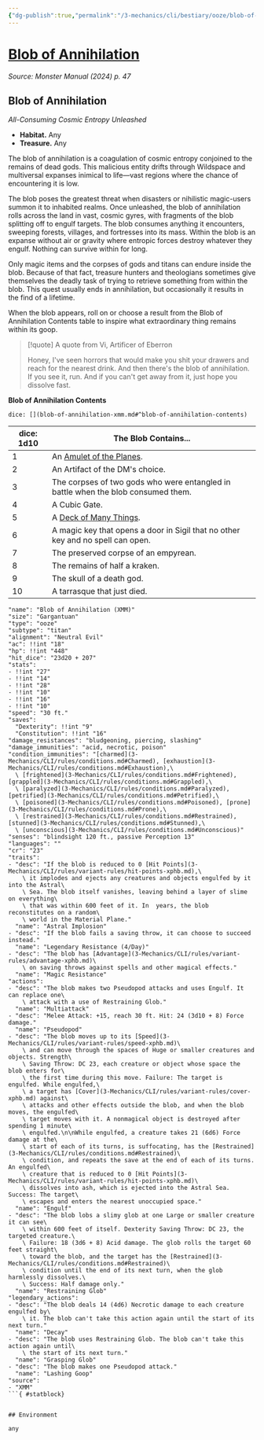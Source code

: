 ```yaml
---
{"dg-publish":true,"permalink":"/3-mechanics/cli/bestiary/ooze/blob-of-annihilation-xmm/","tags":["ttrpg-cli/compendium/src/5e/xmm","ttrpg-cli/monster/cr/23","ttrpg-cli/monster/environment/any","ttrpg-cli/monster/size/gargantuan","ttrpg-cli/monster/type/ooze/titan"],"created":"2025-02-22T12:02:28.106-05:00","updated":"2025-02-26T17:46:11.263-05:00"}
---
```


# [Blob of Annihilation](3-Mechanics/CLI/bestiary/ooze/blob-of-annihilation-xmm.md)
*Source: Monster Manual (2024) p. 47*  

## Blob of Annihilation

*All-Consuming Cosmic Entropy Unleashed*

- **Habitat.** Any  
- **Treasure.** Any  

The blob of annihilation is a coagulation of cosmic entropy conjoined to the remains of dead gods. This malicious entity drifts through Wildspace and multiversal expanses inimical to life—vast regions where the chance of encountering it is low.

The blob poses the greatest threat when disasters or nihilistic magic-users summon it to inhabited realms. Once unleashed, the blob of annihilation rolls across the land in vast, cosmic gyres, with fragments of the blob splitting off to engulf targets. The blob consumes anything it encounters, sweeping forests, villages, and fortresses into its mass. Within the blob is an expanse without air or gravity where entropic forces destroy whatever they engulf. Nothing can survive within for long.

Only magic items and the corpses of gods and titans can endure inside the blob. Because of that fact, treasure hunters and theologians sometimes give themselves the deadly task of trying to retrieve something from within the blob. This quest usually ends in annihilation, but occasionally it results in the find of a lifetime.

When the blob appears, roll on or choose a result from the Blob of Annihilation Contents table to inspire what extraordinary thing remains within its goop.

> [!quote] A quote from Vi, Artificer of Eberron  
> 
> Honey, I've seen horrors that would make you shit your drawers and reach for the nearest drink. And then there's the blob of annihilation. If you see it, run. And if you can't get away from it, just hope you dissolve fast.

**Blob of Annihilation Contents**

`dice: [](blob-of-annihilation-xmm.md#^blob-of-annihilation-contents)`

| dice: 1d10 | The Blob Contains... |
|------------|----------------------|
| 1 | An [Amulet of the Planes](3-Mechanics/CLI/items/amulet-of-the-planes-xdmg.md). |
| 2 | An Artifact of the DM's choice. |
| 3 | The corpses of two gods who were entangled in battle when the blob consumed them. |
| 4 | A Cubic Gate. |
| 5 | A [Deck of Many Things](3-Mechanics/CLI/items/deck-of-many-things-xdmg.md). |
| 6 | A magic key that opens a door in Sigil that no other key and no spell can open. |
| 7 | The preserved corpse of an empyrean. |
| 8 | The remains of half a kraken. |
| 9 | The skull of a death god. |
| 10 | A tarrasque that just died. |{ #blob-of-annihilation-contents}


```statblock
"name": "Blob of Annihilation (XMM)"
"size": "Gargantuan"
"type": "ooze"
"subtype": "titan"
"alignment": "Neutral Evil"
"ac": !!int "18"
"hp": !!int "448"
"hit_dice": "23d20 + 207"
"stats":
- !!int "27"
- !!int "14"
- !!int "28"
- !!int "10"
- !!int "16"
- !!int "10"
"speed": "30 ft."
"saves":
  "Dexterity": !!int "9"
  "Constitution": !!int "16"
"damage_resistances": "bludgeoning, piercing, slashing"
"damage_immunities": "acid, necrotic, poison"
"condition_immunities": "[charmed](3-Mechanics/CLI/rules/conditions.md#Charmed), [exhaustion](3-Mechanics/CLI/rules/conditions.md#Exhaustion),\
  \ [frightened](3-Mechanics/CLI/rules/conditions.md#Frightened), [grappled](3-Mechanics/CLI/rules/conditions.md#Grappled),\
  \ [paralyzed](3-Mechanics/CLI/rules/conditions.md#Paralyzed), [petrified](3-Mechanics/CLI/rules/conditions.md#Petrified),\
  \ [poisoned](3-Mechanics/CLI/rules/conditions.md#Poisoned), [prone](3-Mechanics/CLI/rules/conditions.md#Prone),\
  \ [restrained](3-Mechanics/CLI/rules/conditions.md#Restrained), [stunned](3-Mechanics/CLI/rules/conditions.md#Stunned),\
  \ [unconscious](3-Mechanics/CLI/rules/conditions.md#Unconscious)"
"senses": "blindsight 120 ft., passive Perception 13"
"languages": ""
"cr": "23"
"traits":
- "desc": "If the blob is reduced to 0 [Hit Points](3-Mechanics/CLI/rules/variant-rules/hit-points-xphb.md),\
    \ it implodes and ejects any creatures and objects engulfed by it into the Astral\
    \ Sea. The blob itself vanishes, leaving behind a layer of slime on everything\
    \ that was within 600 feet of it. In  years, the blob reconstitutes on a random\
    \ world in the Material Plane."
  "name": "Astral Implosion"
- "desc": "If the blob fails a saving throw, it can choose to succeed instead."
  "name": "Legendary Resistance (4/Day)"
- "desc": "The blob has [Advantage](3-Mechanics/CLI/rules/variant-rules/advantage-xphb.md)\
    \ on saving throws against spells and other magical effects."
  "name": "Magic Resistance"
"actions":
- "desc": "The blob makes two Pseudopod attacks and uses Engulf. It can replace one\
    \ attack with a use of Restraining Glob."
  "name": "Multiattack"
- "desc": "Melee Attack: +15, reach 30 ft. Hit: 24 (3d10 + 8) Force damage."
  "name": "Pseudopod"
- "desc": "The blob moves up to its [Speed](3-Mechanics/CLI/rules/variant-rules/speed-xphb.md)\
    \ and can move through the spaces of Huge or smaller creatures and objects. Strength\
    \ Saving Throw: DC 23, each creature or object whose space the blob enters for\
    \ the first time during this move. Failure: The target is engulfed. While engulfed,\
    \ a target has [Cover](3-Mechanics/CLI/rules/variant-rules/cover-xphb.md) against\
    \ attacks and other effects outside the blob, and when the blob moves, the engulfed\
    \ target moves with it. A nonmagical object is destroyed after spending 1 minute\
    \ engulfed.\n\nWhile engulfed, a creature takes 21 (6d6) Force damage at the\
    \ start of each of its turns, is suffocating, has the [Restrained](3-Mechanics/CLI/rules/conditions.md#Restrained)\
    \ condition, and repeats the save at the end of each of its turns. An engulfed\
    \ creature that is reduced to 0 [Hit Points](3-Mechanics/CLI/rules/variant-rules/hit-points-xphb.md)\
    \ dissolves into ash, which is ejected into the Astral Sea. Success: The target\
    \ escapes and enters the nearest unoccupied space."
  "name": "Engulf"
- "desc": "The blob lobs a slimy glob at one Large or smaller creature it can see\
    \ within 600 feet of itself. Dexterity Saving Throw: DC 23, the targeted creature.\
    \ Failure: 18 (3d6 + 8) Acid damage. The glob rolls the target 60 feet straight\
    \ toward the blob, and the target has the [Restrained](3-Mechanics/CLI/rules/conditions.md#Restrained)\
    \ condition until the end of its next turn, when the glob harmlessly dissolves.\
    \ Success: Half damage only."
  "name": "Restraining Glob"
"legendary_actions":
- "desc": "The blob deals 14 (4d6) Necrotic damage to each creature engulfed by\
    \ it. The blob can't take this action again until the start of its next turn."
  "name": "Decay"
- "desc": "The blob uses Restraining Glob. The blob can't take this action again until\
    \ the start of its next turn."
  "name": "Grasping Glob"
- "desc": "The blob makes one Pseudopod attack."
  "name": "Lashing Goop"
"source":
- "XMM"
```{ #statblock}


## Environment

any